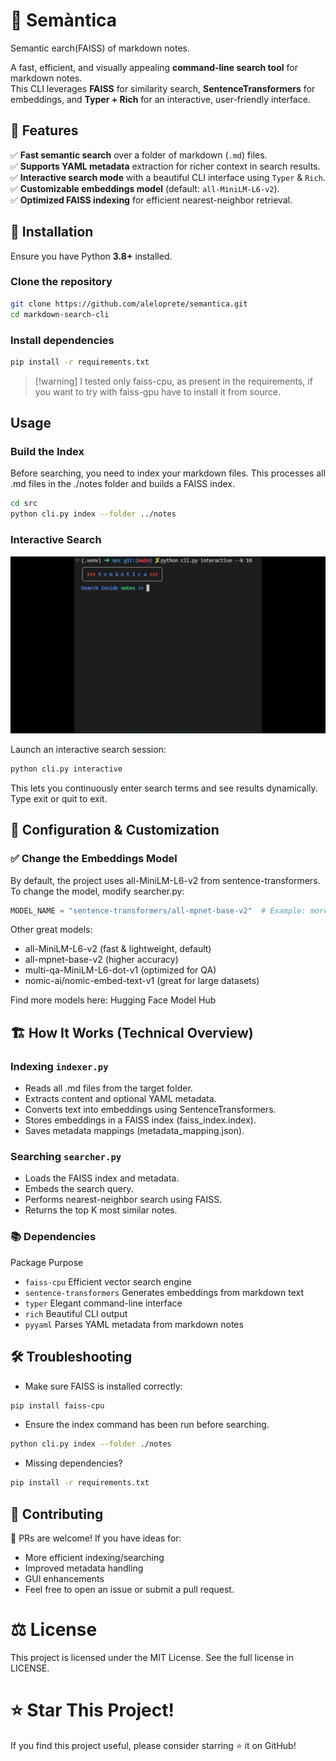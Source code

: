 # 📝 Semàntica

Semantic earch(FAISS) of markdown notes.

A fast, efficient, and visually appealing **command-line search tool** for markdown notes.  
This CLI leverages **FAISS** for similarity search, **SentenceTransformers** for embeddings, and **Typer + Rich** for an interactive, user-friendly interface.

## 🚀 Features

✅ **Fast semantic search** over a folder of markdown (`.md`) files.  
✅ **Supports YAML metadata** extraction for richer context in search results.  
✅ **Interactive search mode** with a beautiful CLI interface using `Typer` & `Rich`.  
✅ **Customizable embeddings model** (default: `all-MiniLM-L6-v2`).  
✅ **Optimized FAISS indexing** for efficient nearest-neighbor retrieval.  


## 📌 Installation

Ensure you have Python **3.8+** installed.

### Clone the repository

```bash
git clone https://github.com/aleloprete/semantica.git
cd markdown-search-cli
```

### Install dependencies

```bash
pip install -r requirements.txt
```

> [!warning] I tested only faiss-cpu, as present in the requirements, if you want to try with faiss-gpu have to install it from source.


## Usage

### Build the Index

Before searching, you need to index your markdown files. This processes all .md files in the ./notes folder and builds a FAISS index.

```bash
cd src
python cli.py index --folder ../notes
```

### Interactive Search

![Search Demo](demo.gif)

Launch an interactive search session:

```bash
python cli.py interactive
``` 

This lets you continuously enter search terms and see results dynamically. Type exit or quit to exit.

## 🔧 Configuration & Customization

### ✅ Change the Embeddings Model
By default, the project uses all-MiniLM-L6-v2 from sentence-transformers.
To change the model, modify searcher.py:

```python
MODEL_NAME = "sentence-transformers/all-mpnet-base-v2"  # Example: more powerful model
```

Other great models:

- all-MiniLM-L6-v2 (fast & lightweight, default)
- all-mpnet-base-v2 (higher accuracy)
- multi-qa-MiniLM-L6-dot-v1 (optimized for QA)
- nomic-ai/nomic-embed-text-v1 (great for large datasets)

Find more models here: Hugging Face Model Hub

## 🏗️ How It Works (Technical Overview)

### Indexing `indexer.py`

- Reads all .md files from the target folder.
- Extracts content and optional YAML metadata.
- Converts text into embeddings using SentenceTransformers.
- Stores embeddings in a FAISS index (faiss_index.index).
- Saves metadata mappings (metadata_mapping.json).

### Searching `searcher.py`

- Loads the FAISS index and metadata.
- Embeds the search query.
- Performs nearest-neighbor search using FAISS.
- Returns the top K most similar notes.


### 📚 Dependencies

Package	Purpose

- `faiss-cpu`	Efficient vector search engine
- `sentence-transformers`	Generates embeddings from markdown text
- `typer`	Elegant command-line interface
- `rich` Beautiful CLI output
- `pyyaml`	Parses YAML metadata from markdown notes

## 🛠️ Troubleshooting

- Make sure FAISS is installed correctly:

```bash
pip install faiss-cpu
```

- Ensure the index command has been run before searching.

```bash
python cli.py index --folder ./notes
```

- Missing dependencies?

```bash
pip install -r requirements.txt
```

## 👥 Contributing

🚀 PRs are welcome! If you have ideas for:

- More efficient indexing/searching
- Improved metadata handling
- GUI enhancements
- Feel free to open an issue or submit a pull request.

# ⚖️ License
This project is licensed under the MIT License.
See the full license in LICENSE.

# ⭐ Star This Project!
If you find this project useful, please consider starring ⭐ it on GitHub!